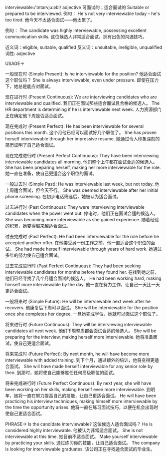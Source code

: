 interviewable:/ˈɪntərvjuːəbl/
adjective
可面试的；适合面试的
Suitable or prepared to be interviewed.
例句：
He's not very interviewable today – he's too tired.
他今天不太适合面试——他太累了。

例句：
The candidate was highly interviewable, possessing excellent communication skills.
这位候选人非常适合面试，拥有出色的沟通技巧。

近义词：eligible, suitable, qualified
反义词：unsuitable, ineligible, unqualified
词性: adjective


USAGE->

一般现在时 (Simple Present):
Is he interviewable for the position?  他适合面试这个职位吗？
She is always interviewable, even under pressure.  即使在压力下，她总是能应对面试。


现在进行时 (Present Continuous):
We are interviewing candidates who are interviewable and qualified. 我们正在面试那些适合面试且合格的候选人。
The HR department is determining if he is interviewable next week. 人力资源部门正在确定他下周是否适合面试。


现在完成时 (Present Perfect):
He has been interviewable for several positions this month.  这个月他已经可以面试好几个职位了。
She has proven herself interviewable through her impressive resume. 她通过令人印象深刻的简历证明了自己适合面试。


现在完成进行时 (Present Perfect Continuous):
They have been interviewing interviewable candidates all morning. 他们整个上午都在面试合适的候选人。
She has been preparing herself, making her more interviewable for the role. 她一直在准备，使自己更适合这个职位的面试。


一般过去时 (Simple Past):
He was interviewable last week, but not today.  他上周适合面试，但今天不行。
She was deemed interviewable after her initial phone screening.  在初步电话筛选后，她被认为适合面试。


过去进行时 (Past Continuous):
They were interviewing interviewable candidates when the power went out.  停电时，他们正在面试合适的候选人。
She was becoming more interviewable as she gained experience. 随着经验的积累，她变得越来越适合面试。


过去完成时 (Past Perfect):
He had been interviewable for the role before he accepted another offer.  在他接受另一份工作之前，他一直适合这个职位的面试。
She had made herself interviewable through years of hard work.  她通过多年的努力使自己适合面试。


过去完成进行时 (Past Perfect Continuous):
They had been seeking interviewable candidates for months before they found her.  在找到她之前，他们已经寻找了几个月适合面试的候选人。
He had been working hard, making himself more interviewable by the day. 他一直在努力工作，让自己一天比一天更适合面试。


一般将来时 (Simple Future):
He will be interviewable next week after he recovers.  他康复后下周可以面试。
She will be interviewable for the position once she completes her degree.  一旦她完成学位，她就可以面试这个职位了。


将来进行时 (Future Continuous):
They will be interviewing interviewable candidates all next week.  他们下周整周都会面试合适的候选人。
She will be preparing for the interview, making herself more interviewable. 她将准备面试，使自己更适合面试。


将来完成时 (Future Perfect):
By next month, he will have become more interviewable with added training. 到下个月，通过额外的培训，他将变得更适合面试。
She will have made herself interviewable for any senior role by then. 到那时，她将使自己能够胜任任何高级职位的面试。


将来完成进行时 (Future Perfect Continuous):
By next year, she will have been working on her skills, making herself even more interviewable. 到明年，她将一直在努力提高自己的技能，让自己更适合面试。
He will have been practicing his interview techniques, making himself more interviewable by the time the opportunity arises. 他将一直在练习面试技巧，以便在机会出现时使自己更适合面试。


PHRASE->
Is the candidate interviewable?  这位候选人适合面试吗？
He is considered highly interviewable. 他被认为非常适合面试。
She is not interviewable at this time. 她目前不适合面试。
Make yourself interviewable by practicing your skills. 通过练习你的技能，让自己适合面试。
The company is looking for interviewable graduates.  该公司正在寻找适合面试的毕业生。
